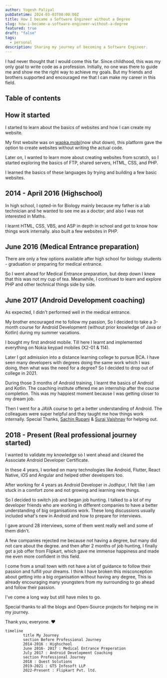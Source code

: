```yaml
---
author: Yogesh Paliyal
pubDatetime: 2024-03-03T00:00:00Z
title: How I became a Software Engineer without a Degree
slug: how-i-became-a-software-engineer-without-a-degree
featured: true
draft: "false"
tags:
  - personal
description: Sharing my journey of becoming a Software Engineer.
---
```


I had never thought that I would come this far. Since childhood, this was my only goal to write code as a profession. Initially, no one was there to guide me and show me the right way to achieve my goals. But my friends and brothers supported and encouraged me that I can make my career in this field.

## Table of contents

## How it started

I started to learn about the basics of websites and how I can create my website.

My first website was on [wapka.mobi](http://wapka.mobi)(now shut down), this platform gave the option to create websites without writing the actual code.

Later on, I wanted to learn more about creating websites from scratch, so I started exploring the basics of FTP, shared servers, HTML, CSS, and PHP.

I learned the basics of these languages by trying and building a few basic websites.

## 2014 - April 2016 (Highschool)

In high school, I opted-in for Biology mainly because my father is a lab technician and he wanted to see me as a doctor; and also I was not interested in Maths.

I learnt HTML, CSS, VBS, and ASP in depth in school and got to know how things work internally. also built a few websites in PHP.

## June 2016 (Medical Entrance preparation)

There are only a few options available after high school for biology students - graduation or preparing for medical entrance.

So I went ahead for Medical Entrance preparation, but deep down I knew that this was not my cup of tea. Meanwhile, I continued to learn and explore PHP and other technical things side by side.

## June 2017 (Android Development coaching)

As expected, I didn't performed well in the medical entrance.

My brother encouraged me to follow my passion, So I decided to take a 3-month course for Android Development (without prior knowledge of Java or Kotlin) during my summer vacations.

I bought my first android mobile. Till here I learnt and implemented everything on Nokia keypad mobiles (X2-01 & 114).

Later I got admission into a distance learning college to pursue BCA. I have seen many developers with degrees doing the same work which I was doing, then what was the need for a degree? So I decided to drop out of college in 2021.

During those 3 months of Android training, I learnt the basics of Android and Kotlin. The coaching institute offered me an internship after the course completion. This was my happiest moment because I was getting closer to my dream job.

Then I went for a JAVA course to get a better understanding of Android. The colleagues were super helpful and they taught me how things work internally. Special Thanks, [Sachin Rupani](https://www.linkedin.com/in/sachin-rupani-23a872bb) & [Suraj Vaishnav](https://www.linkedin.com/in/suraj-vaishnav) for helping out.

## 2018 - Present (Real professional journey started)

I wanted to validate my knowledge so I went ahead and cleared the Associate Android Developer Certificate.

In these 4 years, I worked on many technologies like Android, Flutter, React Native, iOS and Angular and helped other developers too.

After working for 4 years as Android Developer in Jodhpur, I felt like I am stuck in a comfort zone and not growing and learning new things.

So I decided to switch job and began job hunting.
I talked to a lot of my developer friends who are working in different companies to have a better understanding of big organisations work. These long discussions usually included what's new in Android and how to prepare for interviews.

I gave around 28 interviews, some of them went really well and some of them didn't.

A few companies rejected me because not having a degree, but many did not care about the degree.
and then after 2 months of job hunting, I finally got a job offer from Flipkart, which gave me immense happiness and made me even more confident in this field.

I come from a small town with not have a lot of guidance to follow their passion and fulfill your dreams.
I think I have broken this misconception about getting into a big organisation without having any degree, This is already encouraging many youngsters from my surrounding to go ahead and follow their passion.

I've come a long way but still have miles to go.

Special thanks to all the blogs and Open-Source projects for helping me in my journey.

Thank you, everyone. ♥️

```mermaid
timeline
		title My Journey
		section Before Professional Journey
		2014-2016 : Highschool
		June 2016- 2017 : Medical Entrance Preperation
		July 2017 : Android Development Coaching
		section Professional Journey
		2018 : Quest Solutions
		2019-2021 : GTS Infosoft LLP
		2022-Present : Flipkart Pvt. ltd.
```
